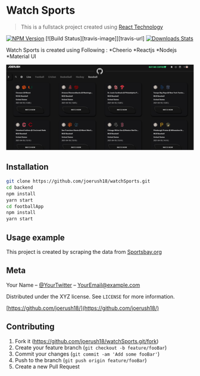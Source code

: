 # Watch Sports
> This is a fullstack project created using [React Technology](https://reactjs.org/)

[![NPM Version][npm-image]][npm-url]
[![Build Status][travis-image]][travis-url]
[![Downloads Stats][npm-downloads]][npm-url]

Watch Sports is created using Following :
*Cheerio
*Reactjs
*Nodejs
*Material UI

![](header.png)

## Installation

```sh
git clone https://github.com/joerush18/watchSports.git
cd backend
npm install
yarn start
cd footballApp
npm install
yarn start

```

## Usage example

This project is created by scraping the data from [Sportsbay.org](sportsbay.org)


## Meta

Your Name – [@YourTwitter](https://twitter.com/IamSJ17) – YourEmail@example.com

Distributed under the XYZ license. See ``LICENSE`` for more information.

[https://github.com/joerush18/](https://github.com/joerush18/)

## Contributing

1. Fork it (<https://github.com/joerush18/watchSports.git/fork>)
2. Create your feature branch (`git checkout -b feature/fooBar`)
3. Commit your changes (`git commit -am 'Add some fooBar'`)
4. Push to the branch (`git push origin feature/fooBar`)
5. Create a new Pull Request

<!-- Markdown link & img dfn's -->
[npm-image]: https://img.shields.io/npm/v/datadog-metrics.svg?style=flat-square
[npm-url]: https://npmjs.org/package/datadog-metrics
[npm-downloads]: https://img.shields.io/npm/dm/datadog-metrics.svg?style=flat-square
[wiki]: https://github.com/joerush18/watchSports.git/wiki
